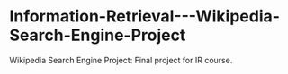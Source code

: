 # Information-Retrieval---Wikipedia-Search-Engine-Project
Wikipedia Search Engine Project: Final project for IR course.
